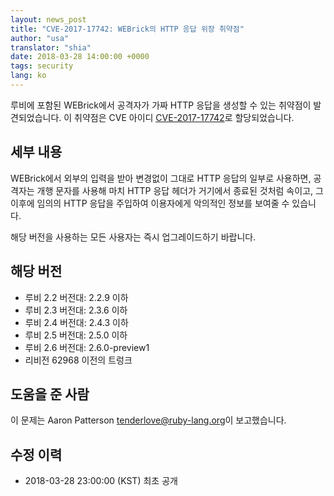 ```yaml
---
layout: news_post
title: "CVE-2017-17742: WEBrick의 HTTP 응답 위장 취약점"
author: "usa"
translator: "shia"
date: 2018-03-28 14:00:00 +0000
tags: security
lang: ko
---
```


루비에 포함된 WEBrick에서 공격자가 가짜 HTTP 응답을 생성할 수 있는 취약점이 발견되었습니다.
이 취약점은 CVE 아이디 [CVE-2017-17742](http://cve.mitre.org/cgi-bin/cvename.cgi?name=CVE-2017-17742)로 할당되었습니다.

## 세부 내용

WEBrick에서 외부의 입력을 받아 변경없이 그대로 HTTP 응답의 일부로 사용하면, 공격자는 개행 문자를 사용해 마치 HTTP 응답 헤더가 거기에서 종료된 것처럼 속이고, 그 이후에 임의의 HTTP 응답을 주입하여 이용자에게 악의적인 정보를 보여줄 수 있습니다.

해당 버전을 사용하는 모든 사용자는 즉시 업그레이드하기 바랍니다.

## 해당 버전

* 루비 2.2 버전대: 2.2.9 이하
* 루비 2.3 버전대: 2.3.6 이하
* 루비 2.4 버전대: 2.4.3 이하
* 루비 2.5 버전대: 2.5.0 이하
* 루비 2.6 버전대: 2.6.0-preview1
* 리비전 62968 이전의 트렁크

## 도움을 준 사람

이 문제는 Aaron Patterson <tenderlove@ruby-lang.org>이 보고했습니다.

## 수정 이력

* 2018-03-28 23:00:00 (KST) 최초 공개
